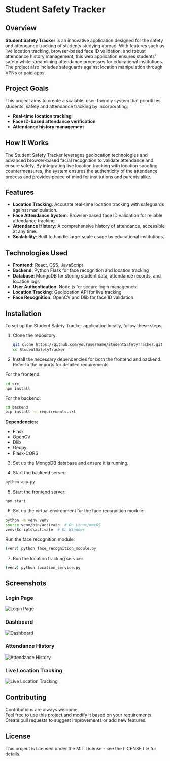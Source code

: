 # Student Safety Tracker

## Overview  
**Student Safety Tracker** is an innovative application designed for the safety and attendance tracking of students studying abroad. With features such as live location tracking, browser-based face ID validation, and robust attendance history management, this web application ensures students' safety while streamlining attendance processes for educational institutions. The project also includes safeguards against location manipulation through VPNs or paid apps.

## Project Goals  
This project aims to create a scalable, user-friendly system that prioritizes students' safety and attendance tracking by incorporating:

- **Real-time location tracking**
- **Face ID-based attendance verification**
- **Attendance history management**

## How It Works  
The Student Safety Tracker leverages geolocation technologies and advanced browser-based facial recognition to validate attendance and ensure safety. By integrating live location tracking with location spoofing countermeasures, the system ensures the authenticity of the attendance process and provides peace of mind for institutions and parents alike.

## Features  
- **Location Tracking**: Accurate real-time location tracking with safeguards against manipulation.
- **Face Attendance System**: Browser-based face ID validation for reliable attendance tracking.
- **Attendance History**: A comprehensive history of attendance, accessible at any time.
- **Scalability**: Built to handle large-scale usage by educational institutions.

## Technologies Used  
- **Frontend**: React, CSS, JavaScript
- **Backend**: Python Flask for face recognition and location tracking
- **Database**: MongoDB for storing student data, attendance records, and location logs
- **User Authentication**: Node.js for secure login management
- **Location Tracking**: Geolocation API for live tracking
- **Face Recognition**: OpenCV and Dlib for face ID validation

## Installation  
To set up the Student Safety Tracker application locally, follow these steps:

1. Clone the repository:  
   ```bash
   git clone https://github.com/yourusername/StudentSafetyTracker.git
   cd StudentSafetyTracker
   ```

2. Install the necessary dependencies for both the frontend and backend. Refer to the imports for detailed requirements.

For the frontend:
```bash
cd src
npm install
```

For the backend:
```bash
cd backend
pip install -r requirements.txt
```

**Dependencies:**
- Flask
- OpenCV
- Dlib
- Geopy
- Flask-CORS

3. Set up the MongoDB database and ensure it is running.

4. Start the backend server:
```bash
python app.py
```

5. Start the frontend server:
```bash
npm start
```

6. Set up the virtual environment for the face recognition module:
```bash
python -m venv venv
source venv/bin/activate  # On Linux/macOS
venv\Scripts\activate  # On Windows
```

Run the face recognition module:
```bash
(venv) python face_recognition_module.py
```

7. Run the location tracking service:
```bash
(venv) python location_service.py
```

## Screenshots  
### Login Page  
![Login Page](https://example.com/path-to-login-page-image)

### Dashboard  
![Dashboard](https://example.com/path-to-dashboard-image)

### Attendance History  
![Attendance History](https://example.com/path-to-attendance-history-image)

### Live Location Tracking  
![Live Location Tracking](https://example.com/path-to-location-tracking-image)

## Contributing  
Contributions are always welcome.  
Feel free to use this project and modify it based on your requirements. Create pull requests to suggest improvements or add new features.

## License  
This project is licensed under the MIT License - see the LICENSE file for details.

